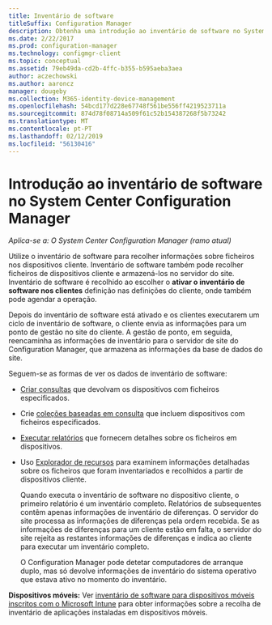```yaml
---
title: Inventário de software
titleSuffix: Configuration Manager
description: Obtenha uma introdução ao inventário de software no System Center Configuration Manager.
ms.date: 2/22/2017
ms.prod: configuration-manager
ms.technology: configmgr-client
ms.topic: conceptual
ms.assetid: 79eb49da-cd2b-4ffc-b355-b595aeba3aea
author: aczechowski
ms.author: aaroncz
manager: dougeby
ms.collection: M365-identity-device-management
ms.openlocfilehash: 54bcd177d228e67748f561be556ff4219523711a
ms.sourcegitcommit: 874d78f08714a509f61c52b154387268f5b73242
ms.translationtype: MT
ms.contentlocale: pt-PT
ms.lasthandoff: 02/12/2019
ms.locfileid: "56130416"
---
```

# <a name="introduction-to-software-inventory-in-system-center-configuration-manager"></a>Introdução ao inventário de software no System Center Configuration Manager

*Aplica-se a: O System Center Configuration Manager (ramo atual)*

Utilize o inventário de software para recolher informações sobre ficheiros nos dispositivos cliente. Inventário de software também pode recolher ficheiros de dispositivos cliente e armazená-los no servidor do site. Inventário de software é recolhido ao escolher o **ativar o inventário de software nos clientes** definição nas definições do cliente, onde também pode agendar a operação.  

Depois do inventário de software está ativado e os clientes executarem um ciclo de inventário de software, o cliente envia as informações para um ponto de gestão no site do cliente. A gestão de ponto, em seguida, reencaminha as informações de inventário para o servidor de site do Configuration Manager, que armazena as informações da base de dados do site.   

 Seguem-se as formas de ver os dados de inventário de software:  

- [Criar consultas](../../../../core/servers/manage/queries-technical-reference.md) que devolvam os dispositivos com ficheiros especificados.   

- Crie [coleções baseadas em consulta](../../../../core/clients/manage/collections/introduction-to-collections.md) que incluem dispositivos com ficheiros especificados.   

- [Executar relatórios](../../../../core/servers/manage/reporting.md) que fornecem detalhes sobre os ficheiros em dispositivos.

- Uso [Explorador de recursos](../../../../core/clients/manage/inventory/use-resource-explorer-to-view-software-inventory.md) para examinem informações detalhadas sobre os ficheiros que foram inventariados e recolhidos a partir de dispositivos cliente.   

  Quando executa o inventário de software no dispositivo cliente, o primeiro relatório é um inventário completo. Relatórios de subsequentes contêm apenas informações de inventário de diferenças. O servidor do site processa as informações de diferenças pela ordem recebida. Se as informações de diferenças para um cliente estão em falta, o servidor do site rejeita as restantes informações de diferenças e indica ao cliente para executar um inventário completo.  

  O Configuration Manager pode detetar computadores de arranque duplo, mas só devolve informações de inventário do sistema operativo que estava ativo no momento do inventário.  

**Dispositivos móveis:** Ver [inventário de software para dispositivos móveis inscritos com o Microsoft Intune](../../../../mdm/deploy-use/software-inventory-mobile-devices.md) para obter informações sobre a recolha de inventário de aplicações instaladas em dispositivos móveis.
